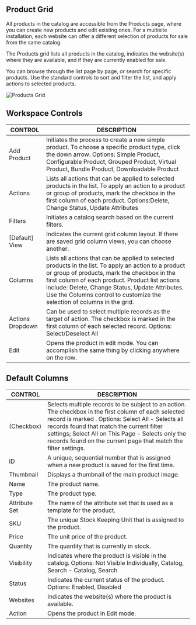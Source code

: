 Product Grid
--

All products in the catalog are accessible from the Products page, where you can create new products and edit existing ones. For a multisite installation, each website can offer a different selection of products for sale from the same catalog.

The Products grid lists all products in the catalog, indicates the website(s) where they are available, and if they are currently enabled for sale.

You can browse through the list page by page, or search for specific products. Use the standard controls to sort and filter the list, and apply actions to selected products.

![Products Grid](https://docs.magento.com/m2/ce/user_guide/Resources/Images/products-grid_thumb_0_0.png)

## Workspace Controls
CONTROL | DESCRIPTION
-- | --
Add Product | Initiates the process to create a new simple product. To choose a specific product type, click the down arrow. Options: Simple Product, Configurable Product, Grouped Product, Virtual Product, Bundle Product, Downloadable Product
Actions | Lists all actions that can be applied to selected products in the list. To apply an action to a product or group of products, mark the checkbox in the first column of each product. Options:Delete, Change Status, Update Attributes
Filters | Initiates a catalog search based on the current filters.
[Default] View | Indicates the current grid column layout. If there are saved grid column views, you can choose another.
Columns | Lists all actions that can be applied to selected products in the list. To apply an action to a product or group of products, mark the checkbox in the first column of each product. Product list actions include: Delete, Change Status, Update Attributes. Use the Columns control to customize the selection of columns in the grid.
Actions Dropdown | Can be used to select multiple records as the target of action. The checkbox is marked in the first column of each selected record. Options: Select/Deselect All
Edit | Opens the product in edit mode. You can accomplish the same thing by clicking anywhere on the row.

## Default Columns
CONTROL | DESCRIPTION
-- | --
(Checkbox) | Selects multiple records to be subject to an action. The checkbox in the first column of each selected record is marked . Options: Select All - Selects all records found that match the current filter settings; Select All on This Page - Selects only the records found on the current page that match the filter settings.
ID | A unique, sequential number that is assigned when a new product is saved for the first time.
Thumbnail | Displays a thumbnail of the main product image.
Name | The product name.
Type | The product type.
Attribute Set | The name of the attribute set that is used as a template for the product.
SKU | The unique Stock Keeping Unit that is assigned to the product.
Price | The unit price of the product.
Quantity | The quantity that is currently in stock.
Visibility | Indicates where the product is visible in the catalog. Options: Not Visible Individually, Catalog, Search - Catalog, Search
Status | Indicates the current status of the product. Options: Enabled, Disabled
Websites | Indicates the website(s) where the product is available.
Action | Opens the product in Edit mode.

